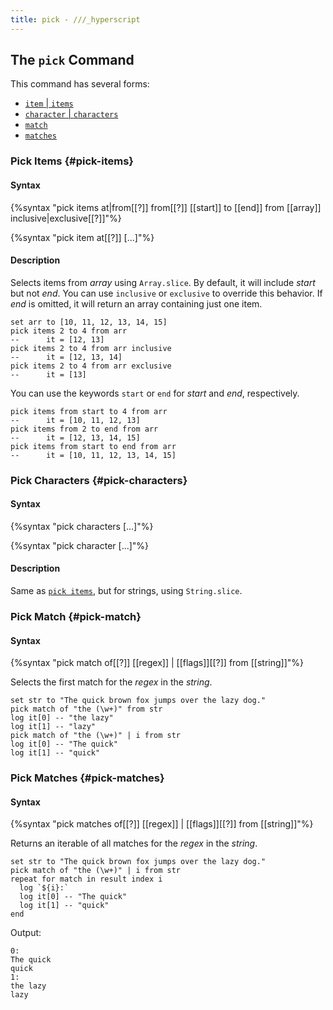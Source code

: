 ```yaml
---
title: pick - ///_hyperscript
---
```


## The `pick` Command

This command has several forms:

- [`item` | `items`](#pick-items)
- [`character` | `characters`](#pick-characters)
- [`match`](#pick-match)
- [`matches`](#pick-matches)

### Pick Items {#pick-items}

#### Syntax

{%syntax "pick items at|from[[?]] from[[?]] [[start]] to [[end]] from [[array]] inclusive|exclusive[[?]]"%}

{%syntax "pick item at[[?]] [...]"%}

#### Description

Selects items from <var>array</var> using `Array.slice`. By default, it will
include <var>start</var> but not <var>end</var>. You can use `inclusive` or
`exclusive` to override this behavior. If <var>end</var> is omitted, it will
return an array containing just one item.

  ~~~ hyperscript
  set arr to [10, 11, 12, 13, 14, 15]
  pick items 2 to 4 from arr
  --      it = [12, 13]
  pick items 2 to 4 from arr inclusive
  --      it = [12, 13, 14]
  pick items 2 to 4 from arr exclusive
  --      it = [13]
  ~~~

You can use the keywords `start` or `end` for <var>start</var> and
<var>end</var>, respectively.

  ~~~ hyperscript
  pick items from start to 4 from arr
  --      it = [10, 11, 12, 13]
  pick items from 2 to end from arr
  --      it = [12, 13, 14, 15]
  pick items from start to end from arr
  --      it = [10, 11, 12, 13, 14, 15]
  ~~~

### Pick Characters {#pick-characters}

#### Syntax

{%syntax "pick characters [...]"%}

{%syntax "pick character [...]"%}

#### Description

Same as [`pick items`](#pick-items), but for strings, using `String.slice`.

### Pick Match {#pick-match}

#### Syntax

{%syntax "pick match of[[?]] [[regex]] | [[flags]][[?]] from [[string]]"%}

Selects the first match for the <var>regex</var> in the <var>string</var>.

  ~~~ hyperscript
  set str to "The quick brown fox jumps over the lazy dog."
  pick match of "the (\w+)" from str
  log it[0] -- "the lazy"
  log it[1] -- "lazy"
  pick match of "the (\w+)" | i from str
  log it[0] -- "The quick"
  log it[1] -- "quick"
  ~~~

### Pick Matches {#pick-matches}

#### Syntax

{%syntax "pick matches of[[?]] [[regex]] | [[flags]][[?]] from [[string]]"%}

Returns an iterable of all matches for the <var>regex</var> in the
<var>string</var>.

  ~~~ hyperscript
  set str to "The quick brown fox jumps over the lazy dog."
  pick match of "the (\w+)" | i from str
  repeat for match in result index i
    log `${i}:`
    log it[0] -- "The quick"
    log it[1] -- "quick"
  end
  ~~~
  Output:
  ~~~
  0:
  The quick
  quick
  1:
  the lazy
  lazy
  ~~~
